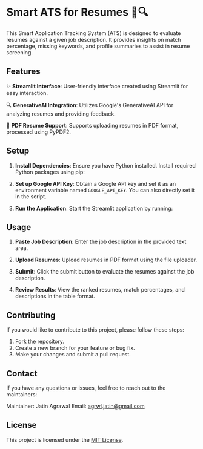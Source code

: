 # Smart ATS for Resumes 📄🔍
This Smart Application Tracking System (ATS) is designed to evaluate resumes against a given job description. It provides insights on match percentage, missing keywords, and profile summaries to assist in resume screening.

## Features

✨ **Streamlit Interface**: User-friendly interface created using Streamlit for easy interaction.

🔍 **GenerativeAI Integration**: Utilizes Google's GenerativeAI API for analyzing resumes and providing feedback.

📄 **PDF Resume Support**: Supports uploading resumes in PDF format, processed using PyPDF2.

## Setup

1. **Install Dependencies**: Ensure you have Python installed. Install required Python packages using pip:

2. **Set up Google API Key**: Obtain a Google API key and set it as an environment variable named `GOOGLE_API_KEY`. You can also directly set it in the script.

3. **Run the Application**: Start the Streamlit application by running:

## Usage

1. **Paste Job Description**: Enter the job description in the provided text area.

2. **Upload Resumes**: Upload resumes in PDF format using the file uploader.

3. **Submit**: Click the submit button to evaluate the resumes against the job description.

4. **Review Results**: View the ranked resumes, match percentages, and descriptions in the table format.

## Contributing
If you would like to contribute to this project, please follow these steps:

1. Fork the repository.
2. Create a new branch for your feature or bug fix.
3. Make your changes and submit a pull request.

## Contact
If you have any questions or issues, feel free to reach out to the maintainers:

Maintainer: Jatin Agrawal
Email: agrwl.jatin@gmail.com


## License

This project is licensed under the [MIT License](LICENSE).
